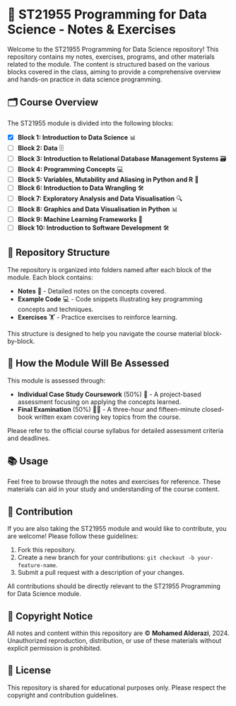 # 📘 ST21955 Programming for Data Science - Notes & Exercises

Welcome to the ST21955 Programming for Data Science repository! This repository contains my notes, exercises, programs, and other materials related to the module. The content is structured based on the various blocks covered in the class, aiming to provide a comprehensive overview and hands-on practice in data science programming.

## 🗂 Course Overview

The ST21955 module is divided into the following blocks:

- [x] **Block 1: Introduction to Data Science** 📊
- [ ] **Block 2: Data** 🗄️
- [ ] **Block 3: Introduction to Relational Database Management Systems** 🗃️
- [ ] **Block 4: Programming Concepts** 💻
- [ ] **Block 5: Variables, Mutability and Aliasing in Python and R** 🔧
- [ ] **Block 6: Introduction to Data Wrangling** 🛠️
- [ ] **Block 7: Exploratory Analysis and Data Visualisation** 🔍
- [ ] **Block 8: Graphics and Data Visualisation in Python** 📊
- [ ] **Block 9: Machine Learning Frameworks** 🤖
- [ ] **Block 10: Introduction to Software Development** 🛠️

## 📂 Repository Structure

The repository is organized into folders named after each block of the module. Each block contains:
- **Notes** 📝 - Detailed notes on the concepts covered.
- **Example Code** 💻 - Code snippets illustrating key programming concepts and techniques.
- **Exercises** 🏋️ - Practice exercises to reinforce learning.

This structure is designed to help you navigate the course material block-by-block.

## 📝 How the Module Will Be Assessed

This module is assessed through:
- **Individual Case Study Coursework** (50%) 📝 - A project-based assessment focusing on applying the concepts learned.
- **Final Examination** (50%) 🧑‍🎓 - A three-hour and fifteen-minute closed-book written exam covering key topics from the course.

Please refer to the official course syllabus for detailed assessment criteria and deadlines.

## 📚 Usage

Feel free to browse through the notes and exercises for reference. These materials can aid in your study and understanding of the course content.

## 🤝 Contribution

If you are also taking the ST21955 module and would like to contribute, you are welcome! Please follow these guidelines:

1. Fork this repository.
2. Create a new branch for your contributions: `git checkout -b your-feature-name`.
3. Submit a pull request with a description of your changes.

All contributions should be directly relevant to the ST21955 Programming for Data Science module.

## 📜 Copyright Notice

All notes and content within this repository are © **Mohamed Alderazi**, 2024. Unauthorized reproduction, distribution, or use of these materials without explicit permission is prohibited.

## 📄 License

This repository is shared for educational purposes only. Please respect the copyright and contribution guidelines.
